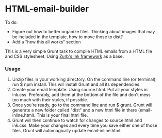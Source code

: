 # HTML-email-builder

To do: 
- Figure out how to better organize files. Thinking about images that may be included in the template, how to move those to dist?
- Add a "how this all works" section 

This is a very simple Grunt task to compile HTML emails from a HTML file and CSS stylesheet. Using [Zurb's Ink framework](http://zurb.com/ink/) as a base. 

### Usage

1. Unzip files in your working directory. On the command line (or terminal), run $ npm install. This will install Grunt and all its dependencies.
2. Create your email template. Using source.html. Put all your styles in ink.css. Preferably, add them at the bottom of the file and don't mess too much with their styles, if possible.
3. Once you're ready, go to the command line and run $ grunt. Grunt will generate a new folder called "dist" and a new html file in there (email-inline.html). This is your final html file.
4. Grunt will then continue to watch for changes to source.html and ink.css. Make your changes and every time you save either one of those files, Grunt will automagically update email-inline.html.

